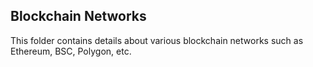 ## Blockchain Networks
This folder contains details about various blockchain networks such as Ethereum, BSC, Polygon, etc.
